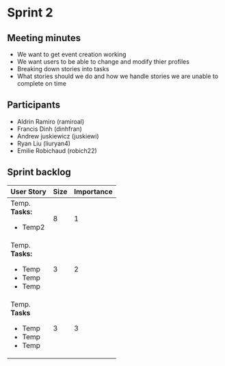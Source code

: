 
# Sprint 2

## Meeting minutes
- We want to get event creation working
- We want users to be able to change and modify thier profiles
- Breaking down stories into tasks
- What stories should we do and how we handle stories we are unable to complete on time

## Participants
- Aldrin Ramiro (ramiroal)
- Francis Dinh (dinhfran)
- Andrew juskiewicz (juskiewi)
- Ryan Liu (liuryan4)
- Emilie Robichaud (robich22)

## Sprint backlog
| User Story                                                                                                               | Size | Importance |
| ------------------------------------------------------------------------------------------------------------------------ | ---- | ---------- |
| Temp.<br>**Tasks:**<br><ul><li>Temp2</li></ul>          | 8 | 1 |
| Temp.<br>**Tasks:**<br><ul><li>Temp</li><li>Temp</li><li>Temp</li></ul>|  3 | 2 |
| Temp.<br>**Tasks**<br><ul><li>Temp</li><li>Temp</li><li>Temp</li><ul>| 3 | 3 |
